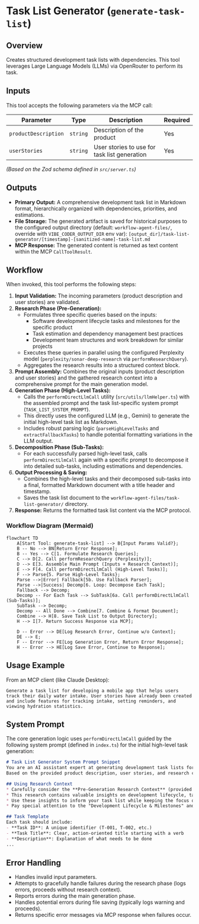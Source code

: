 # Task List Generator (`generate-task-list`)

## Overview

Creates structured development task lists with dependencies. This tool leverages Large Language Models (LLMs) via OpenRouter to perform its task.

## Inputs

This tool accepts the following parameters via the MCP call:

| Parameter            | Type        | Description                                     | Required |
| -------------------- | ----------- | ----------------------------------------------- | -------- |
| `productDescription` | `string`    | Description of the product                      | Yes      |
| `userStories`        | `string`    | User stories to use for task list generation    | Yes      |

*(Based on the Zod schema defined in `src/server.ts`)*

## Outputs

* **Primary Output:** A comprehensive development task list in Markdown format, hierarchically organized with dependencies, priorities, and estimations.
* **File Storage:** The generated artifact is saved for historical purposes to the configured output directory (default: `workflow-agent-files/`, override with `VIBE_CODER_OUTPUT_DIR` env var):
  `[output_dir]/task-list-generator/[timestamp]-[sanitized-name]-task-list.md`
* **MCP Response:** The generated content is returned as text content within the MCP `CallToolResult`.

## Workflow

When invoked, this tool performs the following steps:

1. **Input Validation:** The incoming parameters (product description and user stories) are validated.
2. **Research Phase (Pre-Generation):**
   * Formulates three specific queries based on the inputs:
     * Software development lifecycle tasks and milestones for the specific product
     * Task estimation and dependency management best practices
     * Development team structures and work breakdown for similar projects
   * Executes these queries in parallel using the configured Perplexity model (`perplexity/sonar-deep-research` via `performResearchQuery`).
   * Aggregates the research results into a structured context block.
3. **Prompt Assembly:** Combines the original inputs (product description and user stories) and the gathered research context into a comprehensive prompt for the main generation model.
4. **Generation Phase (High-Level Tasks):**
   * Calls the `performDirectLlmCall` utility (`src/utils/llmHelper.ts`) with the assembled prompt and the task list-specific system prompt (`TASK_LIST_SYSTEM_PROMPT`).
   * This directly uses the configured LLM (e.g., Gemini) to generate the initial high-level task list as Markdown.
   * Includes robust parsing logic (`parseHighLevelTasks` and `extractFallbackTasks`) to handle potential formatting variations in the LLM output.
5. **Decomposition Phase (Sub-Tasks):**
   * For each successfully parsed high-level task, calls `performDirectLlmCall` again with a specific prompt to decompose it into detailed sub-tasks, including estimations and dependencies.
6. **Output Processing & Saving:**
   * Combines the high-level tasks and their decomposed sub-tasks into a final, formatted Markdown document with a title header and timestamp.
   * Saves the task list document to the `workflow-agent-files/task-list-generator/` directory.
6. **Response:** Returns the formatted task list content via the MCP protocol.

### Workflow Diagram (Mermaid)

```mermaid
flowchart TD
    A[Start Tool: generate-task-list] --> B{Input Params Valid?};
    B -- No --> BN[Return Error Response];
    B -- Yes --> C[1. Formulate Research Queries];
    C --> D[2. Call performResearchQuery (Perplexity)];
    D --> E[3. Assemble Main Prompt (Inputs + Research Context)];
    E --> F[4. Call performDirectLlmCall (High-Level Tasks)];
    F --> Parse{5. Parse High-Level Tasks};
    Parse -->|Error| Fallback[5b. Use Fallback Parser];
    Parse -->|Success| Decomp[6. Loop: Decompose Each Task];
    Fallback --> Decomp;
    Decomp -- For Each Task --> SubTask[6a. Call performDirectLlmCall (Sub-Tasks)];
    SubTask --> Decomp;
    Decomp -- All Done --> Combine[7. Combine & Format Document];
    Combine --> H[8. Save Task List to Output Directory];
    H --> I[7. Return Success Response via MCP];

    D -- Error --> DE[Log Research Error, Continue w/o Context];
    DE --> E;
    F -- Error --> FE[Log Generation Error, Return Error Response];
    H -- Error --> HE[Log Save Error, Continue to Response];
```

## Usage Example

From an MCP client (like Claude Desktop):

```
Generate a task list for developing a mobile app that helps users track their daily water intake. User stories have already been created and include features for tracking intake, setting reminders, and viewing hydration statistics.
```

## System Prompt

The core generation logic uses `performDirectLlmCall` guided by the following system prompt (defined in `index.ts`) for the initial high-level task generation:

```markdown
# Task List Generator System Prompt Snippet
You are an AI assistant expert at generating development task lists for software projects.
Based on the provided product description, user stories, and research context, generate a detailed task list.

## Using Research Context
* Carefully consider the **Pre-Generation Research Context** (provided by Perplexity) included in the main task prompt.
* This research contains valuable insights on development lifecycle, task estimation, and team structure.
* Use these insights to inform your task list while keeping the focus on the primary product requirements.
* Pay special attention to the "Development Lifecycle & Milestones" and "Task Estimation & Dependencies" sections...

## Task Template
Each task should include:
- **Task ID**: A unique identifier (T-001, T-002, etc.)
- **Task Title**: Clear, action-oriented title starting with a verb
- **Description**: Explanation of what needs to be done
...
```

## Error Handling

* Handles invalid input parameters.
* Attempts to gracefully handle failures during the research phase (logs errors, proceeds without research context).
* Reports errors during the main generation phase.
* Handles potential errors during file saving (typically logs warning and proceeds).
* Returns specific error messages via MCP response when failures occur.
